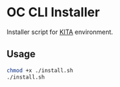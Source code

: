 # OC CLI Installer

Installer script for [KITA](https://github.com/danistrebel/kita-operator) environment.

## Usage

```bash
chmod +x ./install.sh
./install.sh
```
